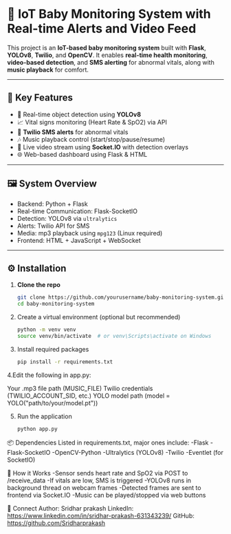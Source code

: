 # 🍼 IoT Baby Monitoring System with Real-time Alerts and Video Feed

This project is an **IoT-based baby monitoring system** built with **Flask**, **YOLOv8**, **Twilio**, and **OpenCV**. It enables **real-time health monitoring**, **video-based detection**, and **SMS alerting** for abnormal vitals, along with **music playback** for comfort.

---

## 🌟 Key Features

- 🎯 Real-time object detection using **YOLOv8**
- 📈 Vital signs monitoring (Heart Rate & SpO2) via API
- 📩 **Twilio SMS alerts** for abnormal vitals
- 🎶 Music playback control (start/stop/pause/resume)
- 📡 Live video stream using **Socket.IO** with detection overlays
- 🌐 Web-based dashboard using Flask & HTML

---

## 🖼️ System Overview

- Backend: Python + Flask
- Real-time Communication: Flask-SocketIO
- Detection: YOLOv8 via `ultralytics`
- Alerts: Twilio API for SMS
- Media: mp3 playback using `mpg123` (Linux required)
- Frontend: HTML + JavaScript + WebSocket

---

## ⚙️ Installation

1. **Clone the repo**
   ```bash
   git clone https://github.com/yourusername/baby-monitoring-system.git
   cd baby-monitoring-system
2. Create a virtual environment (optional but recommended)
   ```bash
   python -m venv venv
   source venv/bin/activate  # or venv\Scripts\activate on Windows
3. Install required packages
   ```bash
   pip install -r requirements.txt

4.Edit the following in app.py:

Your .mp3 file path (MUSIC_FILE)
Twilio credentials (TWILIO_ACCOUNT_SID, etc.)
YOLO model path (model = YOLO("path/to/your/model.pt"))

5. Run the application
   ```bash
   python app.py

📦 Dependencies
Listed in requirements.txt, major ones include:
-Flask
-Flask-SocketIO
-OpenCV-Python
-Ultralytics (YOLOv8)
-Twilio
-Eventlet (for SocketIO)

📱 How it Works
-Sensor sends heart rate and SpO2 via POST to /receive_data
-If vitals are low, SMS is triggered
-YOLOv8 runs in background thread on webcam frames
-Detected frames are sent to frontend via Socket.IO
-Music can be played/stopped via web buttons

🔗 Connect
Author: Sridhar prakash
LinkedIn: https://www.linkedin.com/in/sridhar-prakash-631343239/
GitHub: https://github.com/Sridharprakash
